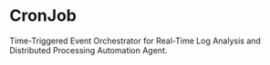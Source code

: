 # CronJob
Time-Triggered Event Orchestrator for Real-Time Log Analysis and Distributed Processing Automation Agent.
